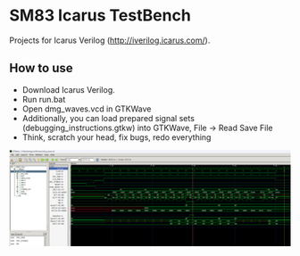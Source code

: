 # SM83 Icarus TestBench

Projects for Icarus Verilog (http://iverilog.icarus.com/).

## How to use

- Download Icarus Verilog.
- Run run.bat
- Open dmg_waves.vcd in GTKWave
- Additionally, you can load prepared signal sets (debugging_instructions.gtkw) into GTKWave, File -> Read Save File
- Think, scratch your head, fix bugs, redo everything

![dmg_waves](/imgstore/dmg_waves.png)
